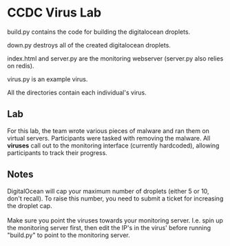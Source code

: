 # CCDC Virus Lab

build.py contains the code for building the digitalocean droplets. 

down.py destroys all of the created digitalocean droplets. 

index.html and server.py are the monitoring webserver (server.py also relies on redis).

virus.py is an example virus.

All the directories contain each individual's virus.


## Lab

For this lab, the team wrote various pieces of malware and ran them on virtual servers. Participants were tasked with removing the malware. All **viruses** call out to the monitoring interface (currently hardcoded), allowing participants to track their progress.

## Notes

DigitalOcean will cap your maximum number of droplets (either 5 or 10, don't recall).  To raise this number, you need to submit a ticket for increasing the droplet cap.
</br>
</br>
Make sure you point the viruses towards your monitoring server.  I.e. spin up the monitoring server first, then edit the IP's in the virus' before running "build.py" to point to the monitoring server.
